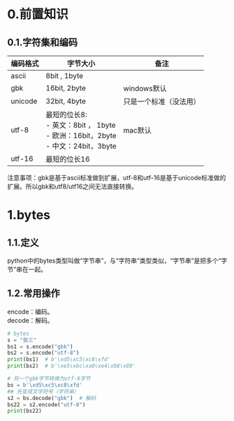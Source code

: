 # 0.前置知识
## 0.1.字符集和编码

| 编码格式 | 字节大小                                                                    | 备注                   |
| -------- |-------------------------------------------------------------------------| ---------------------- |
| ascii    | 8bit , 1byte                                                            |                        |
| gbk      | 16bit, 2byte                                                            | windows默认            |
| unicode  | 32bit, 4byte                                                            | 只是一个标准（没法用） |
| utf-8    | 最短的位长8:</br>- 英文：8bit ， 1byte</br>- 欧洲：16bit，2byte</br>- 中文：24bit，3byte | mac默认                |
| utf-16   | 最短的位长16                                                                 |                        |

注意事项：gbk是基于ascii标准做到扩展，utf-8和utf-16是基于unicode标准做的扩展。所以gbk和utf8/utf16之间无法直接转换。
# 1.bytes
## 1.1.定义
python中的bytes类型叫做“字节串”，与“字符串”类型类似，“字节串”是把多个“字节”串在一起。
## 1.2.常用操作
encode：编码。</br>
decode：解码。
```python
# bytes
s = "张三"
bs1 = s.encode("gbk")
bs2 = s.encode("utf-8")
print(bs1)  # b'\xd5\xc5\xc8\xfd'
print(bs2)  # b'\xe5\xbc\xa0\xe4\xb8\x89'

# 将一个gbk字节转换为utf-8字节
bs = b'\xd5\xc5\xc8\xfd'
## 先变成文字符号（字符串）
s2 = bs.decode("gbk")  # 解码
bs22 = s2.encode("utf-8")
print(bs22)
```
